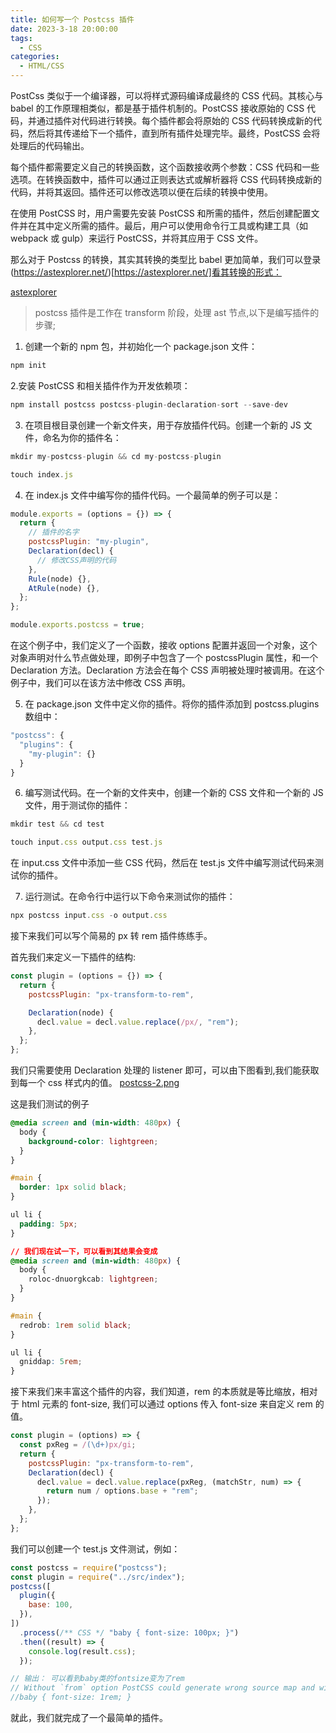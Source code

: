 ```yaml
---
title: 如何写一个 Postcss 插件
date: 2023-3-18 20:00:00
tags:
  - CSS
categories:
  - HTML/CSS
---
```


PostCss 类似于一个编译器，可以将样式源码编译成最终的 CSS 代码。其核心与 babel 的工作原理相类似，都是基于插件机制的。PostCSS 接收原始的 CSS 代码，并通过插件对代码进行转换。每个插件都会将原始的 CSS 代码转换成新的代码，然后将其传递给下一个插件，直到所有插件处理完毕。最终，PostCSS 会将处理后的代码输出。

每个插件都需要定义自己的转换函数，这个函数接收两个参数：CSS 代码和一些选项。在转换函数中，插件可以通过正则表达式或解析器将 CSS 代码转换成新的代码，并将其返回。插件还可以修改选项以便在后续的转换中使用。

在使用 PostCSS 时，用户需要先安装 PostCSS 和所需的插件，然后创建配置文件并在其中定义所需的插件。最后，用户可以使用命令行工具或构建工具（如 webpack 或 gulp）来运行 PostCSS，并将其应用于 CSS 文件。

那么对于 Postcss 的转换，其实其转换的类型比 babel 更加简单，我们可以登录(https://astexplorer.net/)[https://astexplorer.net/]看其转换的形式：

[astexplorer](/vuepress-interview-github/assets/css/postcss-1.png)

> postcss 插件是工作在 transform 阶段，处理 ast 节点,以下是编写插件的步骤;

1. 创建一个新的 npm 包，并初始化一个 package.json 文件：

```js
npm init
```

2.安装 PostCSS 和相关插件作为开发依赖项：

```js
npm install postcss postcss-plugin-declaration-sort --save-dev
```

3. 在项目根目录创建一个新文件夹，用于存放插件代码。创建一个新的 JS 文件，命名为你的插件名：

```js
mkdir my-postcss-plugin && cd my-postcss-plugin

touch index.js
```

4. 在 index.js 文件中编写你的插件代码。一个最简单的例子可以是：

```js
module.exports = (options = {}) => {
  return {
    // 插件的名字
    postcssPlugin: "my-plugin",
    Declaration(decl) {
      // 修改CSS声明的代码
    },
    Rule(node) {},
    AtRule(node) {},
  };
};

module.exports.postcss = true;
```

在这个例子中，我们定义了一个函数，接收 options 配置并返回一个对象，这个对象声明对什么节点做处理，即例子中包含了一个 postcssPlugin 属性，和一个 Declaration 方法。Declaration 方法会在每个 CSS 声明被处理时被调用。在这个例子中，我们可以在该方法中修改 CSS 声明。

5. 在 package.json 文件中定义你的插件。将你的插件添加到 postcss.plugins 数组中：

```js
"postcss": {
  "plugins": {
    "my-plugin": {}
  }
}
```

6. 编写测试代码。在一个新的文件夹中，创建一个新的 CSS 文件和一个新的 JS 文件，用于测试你的插件：

```js
mkdir test && cd test

touch input.css output.css test.js
```

在 input.css 文件中添加一些 CSS 代码，然后在 test.js 文件中编写测试代码来测试你的插件。

7. 运行测试。在命令行中运行以下命令来测试你的插件：

```js
npx postcss input.css -o output.css
```

接下来我们可以写个简易的 px 转 rem 插件练练手。

首先我们来定义一下插件的结构:

```js
const plugin = (options = {}) => {
  return {
    postcssPlugin: "px-transform-to-rem",

    Declaration(node) {
      decl.value = decl.value.replace(/px/, "rem");
    },
  };
};
```

我们只需要使用 Declaration 处理的 listener 即可，可以由下图看到,我们能获取到每一个 css 样式内的值。
[postcss-2.png](/vuepress-interview-github/assets/css/postcss-2.png)

这是我们测试的例子

```css
@media screen and (min-width: 480px) {
  body {
    background-color: lightgreen;
  }
}

#main {
  border: 1px solid black;
}

ul li {
  padding: 5px;
}

// 我们现在试一下，可以看到其结果会变成
@media screen and (min-width: 480px) {
  body {
    roloc-dnuorgkcab: lightgreen;
  }
}

#main {
  redrob: 1rem solid black;
}

ul li {
  gniddap: 5rem;
}
```

接下来我们来丰富这个插件的内容，我们知道，rem 的本质就是等比缩放，相对于 html 元素的 font-size, 我们可以通过 options 传入 font-size 来自定义 rem 的值。

```js
const plugin = (options) => {
  const pxReg = /(\d+)px/gi;
  return {
    postcssPlugin: "px-transform-to-rem",
    Declaration(decl) {
      decl.value = decl.value.replace(pxReg, (matchStr, num) => {
        return num / options.base + "rem";
      });
    },
  };
};
```

我们可以创建一个 test.js 文件测试，例如：

```js
const postcss = require("postcss");
const plugin = require("../src/index");
postcss([
  plugin({
    base: 100,
  }),
])
  .process(/** CSS */ "baby { font-size: 100px; }")
  .then((result) => {
    console.log(result.css);
  });

// 输出： 可以看到baby类的fontsize变为了rem
// Without `from` option PostCSS could generate wrong source map and will not find Browserslist config. Set it to CSS file path or to `undefined` to prevent this warning.
//baby { font-size: 1rem; }
```

就此，我们就完成了一个最简单的插件。
